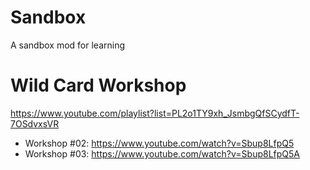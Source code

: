 # Sandbox
A sandbox mod for learning

# Wild Card Workshop
https://www.youtube.com/playlist?list=PL2o1TY9xh_JsmbgQfSCydfT-7OSdvxsVR

- Workshop #02: https://www.youtube.com/watch?v=Sbup8LfpQ5
- Workshop #03: https://www.youtube.com/watch?v=Sbup8LfpQ5A
  
